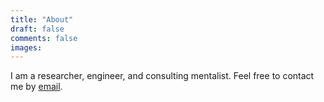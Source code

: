 ```yaml
---
title: "About"
draft: false
comments: false
images:
---
```


I am a researcher, engineer, and consulting mentalist.
Feel free to contact me by [email](nestordemeure+blog@gmail.com).
